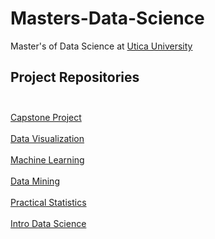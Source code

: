 # Masters-Data-Science
Master's of Data Science at <a href="https://www.utica.edu/">Utica University</a>
## Project Repositories<br/><br/>
[Capstone Project](https://github.com/mwalbers1/DSC-680-Summer-2023)
<br/><br/>
[Data Visualization](https://github.com/mwalbers1/DSC-611-Fall-2022)
<br/><br/>
[Machine Learning](https://github.com/mwalbers1/DSC-609-Summer-2022)
<br/><br/>
[Data Mining](https://github.com/mwalbers1/DSC-607-Summer-2022)
<br/><br/>
[Practical Statistics](https://github.com/mwalbers1/DSC-503-Spring-2022)
<br/><br/>
[Intro Data Science](https://github.com/mwalbers1/DSC-501-Spring-2022)
<br/><br/>
